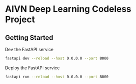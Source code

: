 # AIVN Deep Learning Codeless Project

## Getting Started

Dev the FastAPI service

```bash
fastapi dev --reload --host 0.0.0.0 --port 8000
```

Deploy the FastAPI service

```bash
fastapi run --reload --host 0.0.0.0 --port 8000
```
